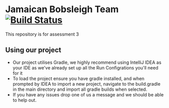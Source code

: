 # Jamaican Bobsleigh Team [![Build Status](https://travis-ci.org/RobinStephenson/jbt-3.svg?branch=master)](https://travis-ci.org/RobinStephenson/jbt-3)
This repository is for assessment 3

## Using our project
- Our project utilises Gradle, we highly recommend using IntelliJ IDEA as your IDE as we've already set up all the Run Configrations you'll need for it
- To load the project ensure you have gradle installed, and when prompted by IDEA to import a new project, navigate to the build.gradle in the main directory and import all gradle builds when selected.
- If you have any issues drop one of us a message and we should be able to help out.
